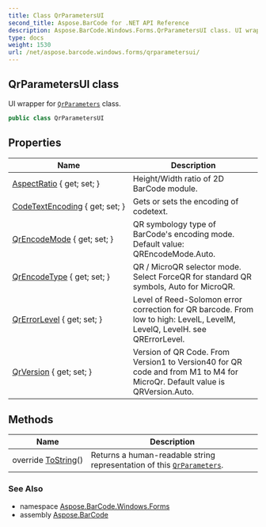 ```yaml
---
title: Class QrParametersUI
second_title: Aspose.BarCode for .NET API Reference
description: Aspose.BarCode.Windows.Forms.QrParametersUI class. UI wrapper for QrParameters class
type: docs
weight: 1530
url: /net/aspose.barcode.windows.forms/qrparametersui/
---
```

## QrParametersUI class

UI wrapper for [`QrParameters`](../../aspose.barcode.generation/qrparameters/) class.

```csharp
public class QrParametersUI
```

## Properties

| Name | Description |
| --- | --- |
| [AspectRatio](../../aspose.barcode.windows.forms/qrparametersui/aspectratio/) { get; set; } | Height/Width ratio of 2D BarCode module. |
| [CodeTextEncoding](../../aspose.barcode.windows.forms/qrparametersui/codetextencoding/) { get; set; } | Gets or sets the encoding of codetext. |
| [QrEncodeMode](../../aspose.barcode.windows.forms/qrparametersui/qrencodemode/) { get; set; } | QR symbology type of BarCode's encoding mode. Default value: QREncodeMode.Auto. |
| [QrEncodeType](../../aspose.barcode.windows.forms/qrparametersui/qrencodetype/) { get; set; } | QR / MicroQR selector mode. Select ForceQR for standard QR symbols, Auto for MicroQR. |
| [QrErrorLevel](../../aspose.barcode.windows.forms/qrparametersui/qrerrorlevel/) { get; set; } | Level of Reed-Solomon error correction for QR barcode. From low to high: LevelL, LevelM, LevelQ, LevelH. see QRErrorLevel. |
| [QrVersion](../../aspose.barcode.windows.forms/qrparametersui/qrversion/) { get; set; } | Version of QR Code. From Version1 to Version40 for QR code and from M1 to M4 for MicroQr. Default value is QRVersion.Auto. |

## Methods

| Name | Description |
| --- | --- |
| override [ToString](../../aspose.barcode.windows.forms/qrparametersui/tostring/)() | Returns a human-readable string representation of this [`QrParameters`](../../aspose.barcode.generation/qrparameters/). |

### See Also

* namespace [Aspose.BarCode.Windows.Forms](../../aspose.barcode.windows.forms/)
* assembly [Aspose.BarCode](../../)


